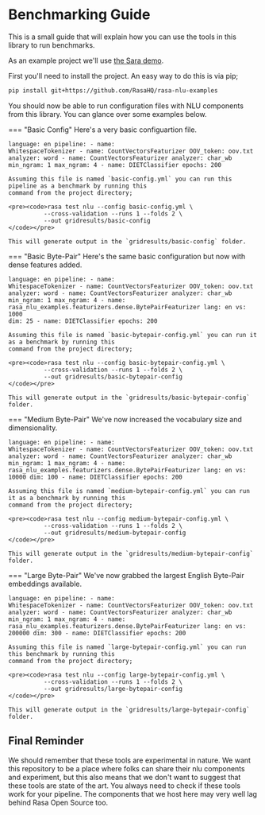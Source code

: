 # Benchmarking Guide

This is a small guide that will explain how you can use the tools in this library to run benchmarks.

As an example project we'll use [the Sara demo](https://github.com/rasahq/rasa-demo).

First you'll need to install the project. An easy way to do this is via pip;

```bash
pip install git+https://github.com/RasaHQ/rasa-nlu-examples
```

You should now be able to run configuration files with NLU components
from this library. You can glance over some examples below.


=== "Basic Config"
    Here's a very basic configuartion file.
    <pre lang="yaml"><code>language: en
    pipeline:
    - name: WhitespaceTokenizer
    - name: CountVectorsFeaturizer
      OOV_token: oov.txt
      analyzer: word
    - name: CountVectorsFeaturizer
      analyzer: char_wb
      min_ngram: 1
      max_ngram: 4
    - name: DIETClassifier
      epochs: 200
    </code></pre>

    Assuming this file is named `basic-config.yml` you can run this pipeline as a benchmark by running this
    command from the project directory;

    <pre><code>rasa test nlu --config basic-config.yml \
              --cross-validation --runs 1 --folds 2 \
              --out gridresults/basic-config
    </code></pre>

    This will generate output in the `gridresults/basic-config` folder.

=== "Basic Byte-Pair"
    Here's the same basic configuration but now with dense features added.
    <pre><code>language: en
    pipeline:
    - name: WhitespaceTokenizer
    - name: CountVectorsFeaturizer
      OOV_token: oov.txt
      analyzer: word
    - name: CountVectorsFeaturizer
      analyzer: char_wb
      min_ngram: 1
      max_ngram: 4
    - name: rasa_nlu_examples.featurizers.dense.BytePairFeaturizer
      lang: en
      vs: 1000
      dim: 25
    - name: DIETClassifier
      epochs: 200
    </code></pre>

    Assuming this file is named `basic-bytepair-config.yml` you can run it as a benchmark by running this
    command from the project directory;

    <pre><code>rasa test nlu --config basic-bytepair-config.yml \
              --cross-validation --runs 1 --folds 2 \
              --out gridresults/basic-bytepair-config
    </code></pre>

    This will generate output in the `gridresults/basic-bytepair-config` folder.

=== "Medium Byte-Pair"
    We've now increased the vocabulary size and dimensionality.
    <pre><code>language: en
    pipeline:
    - name: WhitespaceTokenizer
    - name: CountVectorsFeaturizer
      OOV_token: oov.txt
      analyzer: word
    - name: CountVectorsFeaturizer
      analyzer: char_wb
      min_ngram: 1
      max_ngram: 4
    - name: rasa_nlu_examples.featurizers.dense.BytePairFeaturizer
      lang: en
      vs: 10000
      dim: 100
    - name: DIETClassifier
      epochs: 200
    </code></pre>

    Assuming this file is named `medium-bytepair-config.yml` you can run it as a benchmark by running this
    command from the project directory;

    <pre><code>rasa test nlu --config medium-bytepair-config.yml \
              --cross-validation --runs 1 --folds 2 \
              --out gridresults/medium-bytepair-config
    </code></pre>

    This will generate output in the `gridresults/medium-bytepair-config` folder.

=== "Large Byte-Pair"
    We've now grabbed the largest English Byte-Pair embeddings available.
    <pre><code>language: en
    pipeline:
    - name: WhitespaceTokenizer
    - name: CountVectorsFeaturizer
      OOV_token: oov.txt
      analyzer: word
    - name: CountVectorsFeaturizer
      analyzer: char_wb
      min_ngram: 1
      max_ngram: 4
    - name: rasa_nlu_examples.featurizers.dense.BytePairFeaturizer
      lang: en
      vs: 200000
      dim: 300
    - name: DIETClassifier
      epochs: 200
    </code></pre>

    Assuming this file is named `large-bytepair-config.yml` you can run this benchmark by running this
    command from the project directory;

    <pre><code>rasa test nlu --config large-bytepair-config.yml \
              --cross-validation --runs 1 --folds 2 \
              --out gridresults/large-bytepair-config
    </code></pre>

    This will generate output in the `gridresults/large-bytepair-config` folder.


## Final Reminder

We should remember that these tools are experimental in nature. We want this repository to be a place
where folks can share their nlu components and experiment, but this also means that we don't want to
suggest that these tools are state of the art. You always need to check if these tools work for your
pipeline. The components that we host here may very well lag behind Rasa Open Source too.
